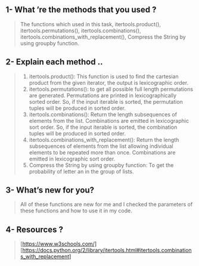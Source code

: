 ## 1- What ’re the methods that you used ?

>  The functions which used in this task, itertools.product(), itertools.permutations(), itertools.combinations(), itertools.combinations_with_replacement(), Compress the String by using groupby function.


## 2- Explain each method ..

> 1. itertools.product(): This function is used to find the cartesian product from the given iterator, the output is lexicographic order.
> 2. itertools.permutations(): to get all possible full length permutations are generated. Permutations are printed in lexicographically sorted order. So, if the input iterable is sorted, the permutation tuples will be produced in sorted order.
> 3. itertools.combinations(): Return the length subsequences of elements from the list. Combinations are emitted in lexicographic sort order. So, if the input iterable is sorted, the combination tuples will be produced in sorted order.
> 4. itertools.combinations_with_replacement(): Return the length subsequences of elements from the list allowing individual elements to be repeated more than once. Combinations are emitted in lexicographic sort order.
> 5. Compress the String by using groupby function: To get the probability of letter an in the group of lists.

## 3- What’s new for you?

> All of these functions are new for me and I checked the parameters of these functions and how to use it in my code.



## 4- Resources ? 

> [https://www.w3schools.com/] [https://docs.python.org/2/library/itertools.html#itertools.combinations_with_replacement]
